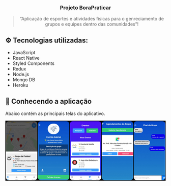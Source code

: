 <h3 align="center">
  Projeto BoraPraticar
</h3>

<blockquote align="center">“Aplicação de esportes e atividades físicas para o genreciamento de grupos e equipes dentro das comunidades”!</blockquote>

## ⚙️ Tecnologias utilizadas:

- JavaScript
- React Native
- Styled Components
- Redux
- Node.js
- Mongo DB
- Heroku

## :rocket: Conhecendo a aplicação

Abaixo contém as principais telas do aplicativo.

![Alt Text](imagens.png)
